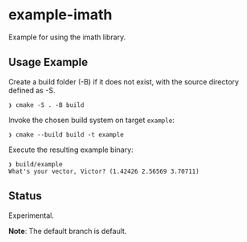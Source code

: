 # example-imath

Example for using the imath library.

## Usage Example

Create a build folder (-B) if it does not exist, with the source directory defined as -S.
```console
❯ cmake -S . -B build
```

Invoke the chosen build system on target `example`:
```console
❯ cmake --build build -t example
```

Execute the resulting example binary:
```console
❯ build/example
What's your vector, Victor? (1.42426 2.56569 3.70711)
```

## Status

Experimental.

**Note**: The default branch is default.
